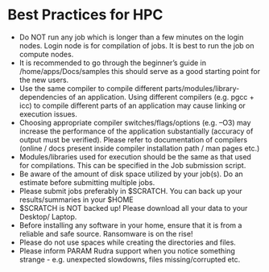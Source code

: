 # Best Practices for HPC

- Do NOT run any job which is longer than a few minutes on the login nodes. Login node is for compilation of jobs. It is best to run the job on compute nodes.
- It is recommended to go through the beginner’s guide in /home/apps/Docs/samples this should serve as a good starting point for the new users.
- Use the same compiler to compile different parts/modules/library-dependencies of an application. Using different compilers (e.g. pgcc + icc) to compile different parts of an application may cause linking or execution issues.
- Choosing appropriate compiler switches/flags/options (e.g. –O3) may increase the performance of the application substantially (accuracy of output must be verified). Please refer to documentation of compilers (online / docs present inside compiler installation path / man pages etc.)
- Modules/libraries used for execution should be the same as that used for compilations. This can be specified in the Job submission script.
- Be aware of the amount of disk space utilized by your job(s). Do an estimate before submitting multiple jobs.
- Please submit jobs preferably in $SCRATCH. You can back up your results/summaries in your $HOME
- $SCRATCH is NOT backed up! Please download all your data to your Desktop/ Laptop. 
- Before installing any software in your home, ensure that it is from a reliable and safe source. Ransomware is on the rise!
- Please do not use spaces while creating the directories and files.
- Please inform PARAM Rudra support when you notice something strange - e.g. unexpected slowdowns, files missing/corrupted etc.

